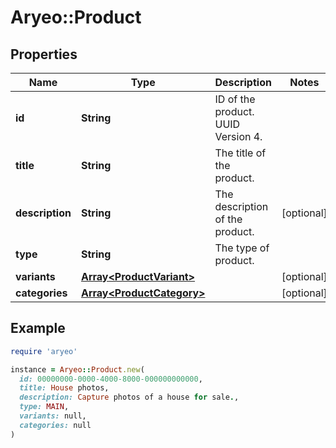 # Aryeo::Product

## Properties

| Name | Type | Description | Notes |
| ---- | ---- | ----------- | ----- |
| **id** | **String** | ID of the product. UUID Version 4. |  |
| **title** | **String** | The title of the product. |  |
| **description** | **String** | The description of the product. | [optional] |
| **type** | **String** | The type of product. |  |
| **variants** | [**Array&lt;ProductVariant&gt;**](ProductVariant.md) |  | [optional] |
| **categories** | [**Array&lt;ProductCategory&gt;**](ProductCategory.md) |  | [optional] |

## Example

```ruby
require 'aryeo'

instance = Aryeo::Product.new(
  id: 00000000-0000-4000-8000-000000000000,
  title: House photos,
  description: Capture photos of a house for sale.,
  type: MAIN,
  variants: null,
  categories: null
)
```

